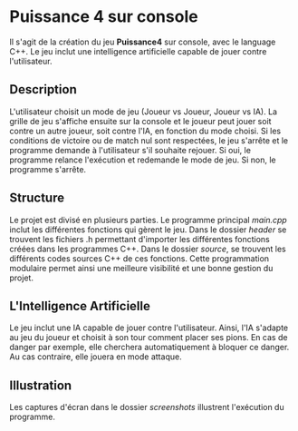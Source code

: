 # Puissance 4 sur console

Il s'agit de la création du jeu **Puissance4** sur console, avec le language C++. Le jeu inclut une intelligence artificielle capable de jouer contre l'utilisateur.

## Description
L'utilisateur choisit un mode de jeu (Joueur vs Joueur, Joueur vs IA). La grille de jeu s'affiche ensuite sur la console et le joueur peut jouer soit contre un autre joueur, soit contre l'IA, en fonction du mode choisi. 
Si les conditions de victoire ou de match nul sont respectées, le jeu s'arrête et le programme demande à l'utilisateur s'il souhaite rejouer. Si oui, le programme relance l'exécution et redemande le mode de jeu. Si non, le programme s'arrête.

## Structure
Le projet est divisé en plusieurs parties. Le programme principal *main.cpp* inclut les différentes fonctions qui gèrent le jeu. Dans le dossier *header* se trouvent les fichiers .h permettant d'importer les différentes fonctions créées dans les programmes C++. Dans le dossier *source*, se trouvent les différents codes sources C++ de ces fonctions. Cette programmation modulaire permet ainsi une meilleure visibilité et une bonne gestion du projet.

## L'Intelligence Artificielle
Le jeu inclut une IA capable de jouer contre l'utilisateur. Ainsi, l'IA s'adapte au jeu du joueur et choisit à son tour comment placer ses pions. En cas de danger par exemple, elle cherchera automatiquement à bloquer ce danger. Au cas contraire, elle jouera en mode attaque. 

## Illustration
Les captures d'écran dans le dossier *screenshots* illustrent l'exécution du programme.

